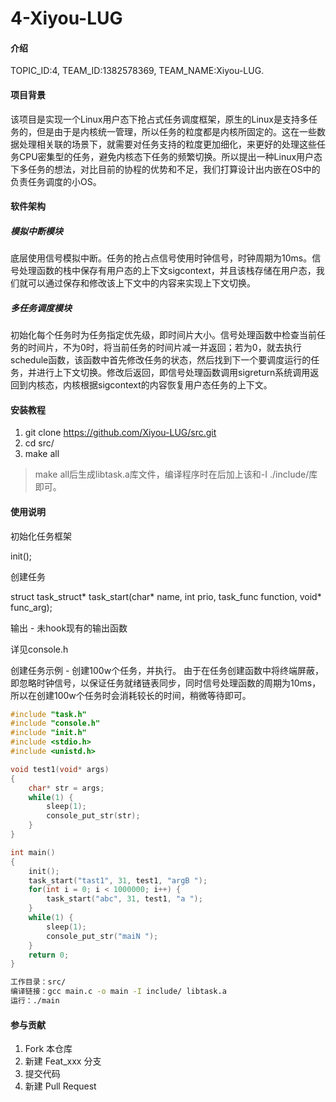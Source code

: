 # 4-Xiyou-LUG

#### 介绍
TOPIC_ID:4, TEAM_ID:1382578369, TEAM_NAME:Xiyou-LUG.

#### 项目背景

该项目是实现一个Linux用户态下抢占式任务调度框架，原生的Linux是支持多任务的，但是由于是内核统一管理，所以任务的粒度都是内核所固定的。这在一些数据处理相关联的场景下，就需要对任务支持的粒度更加细化，来更好的处理这些任务CPU密集型的任务，避免内核态下任务的频繁切换。所以提出一种Linux用户态下多任务的想法，对比目前的协程的优势和不足，我们打算设计出内嵌在OS中的负责任务调度的小OS。

#### 软件架构

##### 模拟中断模块
底层使用信号模拟中断。任务的抢占点信号使用时钟信号，时钟周期为10ms。信号处理函数的栈中保存有用户态的上下文sigcontext，并且该栈存储在用户态，我们就可以通过保存和修改该上下文中的内容来实现上下文切换。

##### 多任务调度模块
初始化每个任务时为任务指定优先级，即时间片大小。信号处理函数中检查当前任务的时间片，不为0时，将当前任务的时间片减一并返回；若为0，就去执行schedule函数，该函数中首先修改任务的状态，然后找到下一个要调度运行的任务，并进行上下文切换。修改后返回，即信号处理函数调用sigreturn系统调用返回到内核态，内核根据sigcontext的内容恢复用户态任务的上下文。

#### 安装教程

1.  git clone https://github.com/Xiyou-LUG/src.git
2.  cd src/
3.  make all

>make all后生成libtask.a库文件，编译程序时在后加上该和-I ./include/库即可。

#### 使用说明

初始化任务框架 

init();

创建任务

struct task_struct* task_start(char* name, int prio, task_func function, void* func_arg);

输出 - 未hook现有的输出函数

详见console.h

创建任务示例 - 创建100w个任务，并执行。
由于在任务创建函数中将终端屏蔽，即忽略时钟信号，以保证任务就绪链表同步，同时信号处理函数的周期为10ms，所以在创建100w个任务时会消耗较长的时间，稍微等待即可。
```c
#include "task.h"
#include "console.h"
#include "init.h"
#include <stdio.h>
#include <unistd.h>

void test1(void* args)
{
    char* str = args;
    while(1) {
        sleep(1);
        console_put_str(str);
    }
}

int main()
{
    init();
    task_start("tast1", 31, test1, "argB ");
    for(int i = 0; i < 1000000; i++) {
        task_start("abc", 31, test1, "a ");
    }
    while(1) {
        sleep(1);
        console_put_str("maiN ");
    }
    return 0;
}
```
```bash
工作目录：src/
编译链接：gcc main.c -o main -I include/ libtask.a
运行：./main
```

#### 参与贡献

1.  Fork 本仓库
2.  新建 Feat_xxx 分支
3.  提交代码
4.  新建 Pull Request
